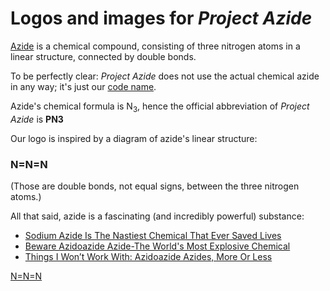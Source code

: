 # Logos and images for _Project Azide_

[Azide](https://en.wikipedia.org/wiki/Azide) is a chemical compound, consisting of three nitrogen atoms in a linear structure, connected by double bonds.

To be perfectly clear: _Project Azide_ does not use the actual chemical azide in any way; it's just our [code name](https://en.wikipedia.org/wiki/Code_name#Project_code_name).

Azide's chemical formula is N<sub>3</sub>, hence the official abbreviation of _Project Azide_ is __PN3__

Our logo is inspired by a diagram of azide's linear structure:
### N=N=N
(Those are double bonds, not equal signs, between the three nitrogen atoms.)

All that said, azide is a fascinating (and incredibly powerful) substance:
* [Sodium Azide Is The Nastiest Chemical That Ever Saved Lives](http://io9.gizmodo.com/sodium-azide-is-the-nastiest-chemical-that-ever-saved-l-1694952138)
* [Beware Azidoazide Azide-The World's Most Explosive Chemical](https://curiosity.com/topics/beware-azidoazide-azide-the-worlds-most-explosive-chemical-curiosity/)
* [Things I Won’t Work With: Azidoazide Azides, More Or Less](http://blogs.sciencemag.org/pipeline/archives/2013/01/09/things_i_wont_work_with_azidoazide_azides_more_or_less)

[N=N=N](https://projectazide.github.io/)

